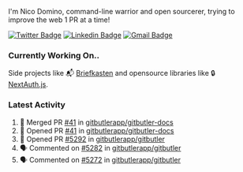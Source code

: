 
I'm Nico Domino, command-line warrior and open sourcerer, trying to improve the web 1 PR at a time!

[![Twitter Badge](https://img.shields.io/badge/-@ndom91-1ca0f1?style=flat-square&labelColor=1ca0f1&logo=twitter&logoColor=white&link=https://twitter.com/ndom91)](https://twitter.com/ndom91) [![Linkedin Badge](https://img.shields.io/badge/-ndom91-blue?style=flat-square&logo=Linkedin&logoColor=white&link=https://www.linkedin.com/in/ndom91/)](https://www.linkedin.com/in/ndom91/) [![Gmail Badge](https://img.shields.io/badge/-yo@ndo.dev-c14438?style=flat-square&logo=mail.ru&logoColor=white&link=mailto:yo@ndo.dev)](mailto:yo@ndo.dev)

### Currently Working On..

Side projects like 📬 [Briefkasten](https://briefkastenhq.com) and opensource libraries like 🔒 [NextAuth.js](https://github.com/nextauthjs/next-auth).

<!--START_SECTION_PROFILE_VIEWS:readme-info-->
<!--END_SECTION_PROFILE_VIEWS:readme-info-->

<!--START_SECTION_DAILY_COMMIT:readme-info-->
<!--END_SECTION_DAILY_COMMIT:readme-info-->

<!--START_SECTION_WEEKLY_COMMIT:readme-info-->
<!--END_SECTION_WEEKLY_COMMIT:readme-info-->

### Latest Activity

<!--START_SECTION:activity-->
1. 🎉 Merged PR [#41](https://github.com/gitbutlerapp/gitbutler-docs/pull/41) in [gitbutlerapp/gitbutler-docs](https://github.com/gitbutlerapp/gitbutler-docs)
2. 💪 Opened PR [#41](https://github.com/gitbutlerapp/gitbutler-docs/pull/41) in [gitbutlerapp/gitbutler-docs](https://github.com/gitbutlerapp/gitbutler-docs)
3. 💪 Opened PR [#5292](https://github.com/gitbutlerapp/gitbutler/pull/5292) in [gitbutlerapp/gitbutler](https://github.com/gitbutlerapp/gitbutler)
4. 🗣 Commented on [#5282](https://github.com/gitbutlerapp/gitbutler/issues/5282#issuecomment-2434655071) in [gitbutlerapp/gitbutler](https://github.com/gitbutlerapp/gitbutler)
5. 🗣 Commented on [#5272](https://github.com/gitbutlerapp/gitbutler/issues/5272#issuecomment-2432807160) in [gitbutlerapp/gitbutler](https://github.com/gitbutlerapp/gitbutler)
<!--END_SECTION:activity-->
